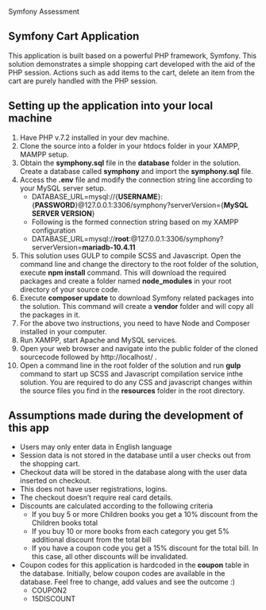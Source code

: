 <p align=**center**>Symfony Assessment</p>
 
## Symfony Cart Application
 
This application is built based on a powerful PHP framework, Symfony. This solution demonstrates a simple shopping cart developed with the aid of the PHP session. Actions such as add items to the cart, delete an item from the cart are purely handled with the PHP session.
 
## Setting up the application into your local machine
 
1. Have PHP v.7.2 installed in your dev machine. 
2. Clone the source into a folder in your htdocs folder in your XAMPP, MAMPP setup. 
3. Obtain the **symphony.sql** file in the **database** folder in the solution. Create a database called **symphony** and import the **symphony.sql** file.
4. Access the **.env** file and modify the connection string line according to your MySQL server setup.
    - DATABASE_URL=mysql://{**USERNAME**}:{**PASSWORD**}@127.0.0.1:3306/symphony?serverVersion={**MySQL SERVER VERSION**}
    - Following is the formed connection string based on my XAMPP configuration
    - DATABASE_URL=mysql://**root**:@127.0.0.1:3306/symphony?serverVersion=**mariadb-10.4.11**
5. This solution uses GULP to compile SCSS and Javascript. Open the command line and change the directory to the root folder of the solution, execute **npm install** command. This will download the required packages and create a folder named **node_modules** in your root directory of your source code.
6. Execute **composer update** to download Symfony related packages into the solution. This command will create a **vendor** folder and will copy all the packages in it. 
7. For the above two instructions, you need to have Node and Composer installed in your computer.
8. Run XAMPP, start Apache and MySQL services. 
9. Open your web browser and navigate into the public folder of the cloned sourcecode followed by http://localhost/ .
10. Open a command line in the root folder of the solution and run **gulp** command to start up SCSS and Javascript compilation service inthe solution. You are required to do any CSS and javascript changes within the source files you find in the **resources** folder in the root directory.
 
 
## Assumptions made during the development of this app
 
- Users may only enter data in English language
- Session data is not stored in the database until a user checks out from the shopping cart.
- Checkout data will be stored in the database along with the user data inserted on checkout.
- This does not have user registrations, logins.
- The checkout doesn’t require real card details.
- Discounts are calculated according to the following criteria
    - If you buy 5 or more Children books you get a 10% discount from the Children books total
    - If you buy 10 or more books from each category you get 5% additional discount from the total bill
    - If you have a coupon code you get a 15% discount for the total bill. In this case, all other discounts will be invalidated.
- Coupon codes for this application is hardcoded in the **coupon** table in the database. Initially, below coupon codes are available in the database. Feel free to change, add values and see the outcome :)
    - COUPON2
    - 15DISCOUNT
